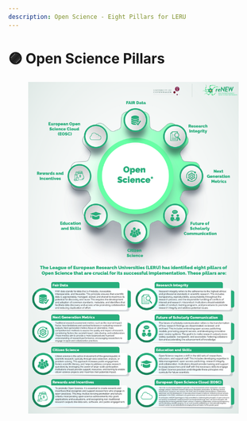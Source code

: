 ```yaml
---
description: Open Science - Eight Pillars for LERU
---
```


# 🟣 Open Science Pillars

<div data-full-width="true"><figure><img src="../../.gitbook/assets/Updated-01.jpg" alt=""><figcaption></figcaption></figure></div>
